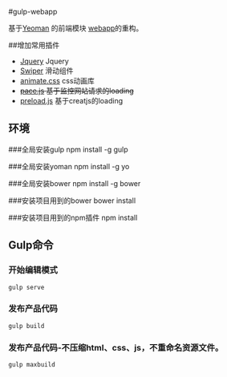 #gulp-webapp

 基于[Yeoman](http://yeoman.io) 的前端模块 [webapp](https://github.com/yeoman/generator-webapp)的重构。

##增加常用插件

  * [Jquery](https://github.com/jquery/jquery) Jquery
  * [Swiper](http://www.idangero.us/swiper/api/) 滑动组件
  * [animate.css](http://daneden.github.io/animate.css/)   css动画库
  * ~~[pace.js](http://github.hubspot.com/pace/) 基于监控网站请求的loading~~
  * [preload.js](http://createjs.com/) 基于creatjs的loading

## 环境

###全局安装gulp
    npm install -g gulp

###全局安装yoman
    npm install -g yo
    
###全局安装bower
    npm install -g bower
    
###安装项目用到的bower
    bower install
    
###安装项目用到的npm插件
    npm install

## Gulp命令

### 开始编辑模式
    gulp serve

### 发布产品代码
    gulp build

### 发布产品代码-不压缩html、css、js，不重命名资源文件。
    gulp maxbuild
    

